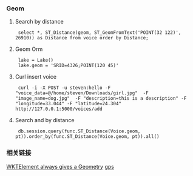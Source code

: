 ### Geom

1. Search by distance

		select *, ST_Distance(geom, ST_GeomFromText('POINT(32 122)', 26910)) as Distance from voice order by Distance;
2. Geom Orm

		lake = Lake()
		lake.geom = 'SRID=4326;POINT(120 45)'

3. Curl insert voice

		curl -i -X POST -u steven:hello -F "voice_data=@/home/steven/Downloads/girl.jpg"  -F "image_name=dog.jpg"  -F "description=this is a description" -F "longitude=33.044" -F "latitude=24.304" http://127.0.0.1:5000/voices/add
5. Search and by distance

		db.session.query(func.ST_Distance(Voice.geom, pt)).order_by(func.ST_Distance(Voice.geom, pt)).all()
































### 相关链接
[WKTElement always gives a Geometry](https://github.com/geoalchemy/geoalchemy2/issues/61#issuecomment-27144712)
[gps](http://www.gpsspg.com/maps.htm)